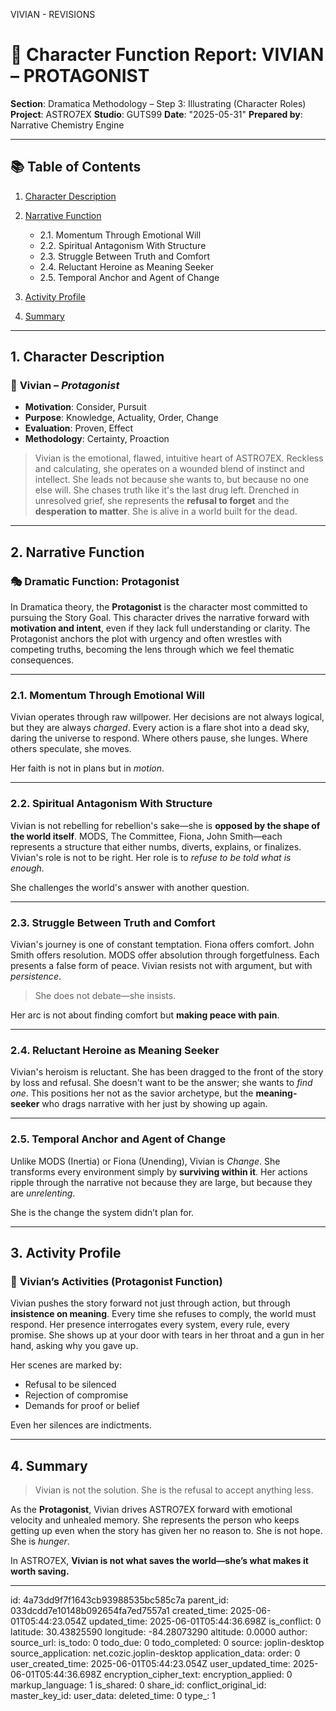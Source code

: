VIVIAN - REVISIONS 

# 📘 Character Function Report: VIVIAN – PROTAGONIST

**Section**: Dramatica Methodology – Step 3: Illustrating (Character Roles)
**Project**: ASTRO7EX
**Studio**: GUTS99
**Date**: "2025-05-31"
**Prepared by**: Narrative Chemistry Engine

---

## 📚 Table of Contents

1. [Character Description](#1-character-description)
2. [Narrative Function](#2-narrative-function)

   * 2.1. Momentum Through Emotional Will
   * 2.2. Spiritual Antagonism With Structure
   * 2.3. Struggle Between Truth and Comfort
   * 2.4. Reluctant Heroine as Meaning Seeker
   * 2.5. Temporal Anchor and Agent of Change
3. [Activity Profile](#3-activity-profile)
4. [Summary](#4-summary)

---

## 1. Character Description

### 🔵 **Vivian** – *Protagonist*

* **Motivation**: Consider, Pursuit
* **Purpose**: Knowledge, Actuality, Order, Change
* **Evaluation**: Proven, Effect
* **Methodology**: Certainty, Proaction

> Vivian is the emotional, flawed, intuitive heart of ASTRO7EX. Reckless and calculating, she operates on a wounded blend of instinct and intellect. She leads not because she wants to, but because no one else will. She chases truth like it's the last drug left. Drenched in unresolved grief, she represents the **refusal to forget** and the **desperation to matter**. She is alive in a world built for the dead.

---

## 2. Narrative Function

### 🎭 Dramatic Function: **Protagonist**

In Dramatica theory, the **Protagonist** is the character most committed to pursuing the Story Goal. This character drives the narrative forward with **motivation and intent**, even if they lack full understanding or clarity. The Protagonist anchors the plot with urgency and often wrestles with competing truths, becoming the lens through which we feel thematic consequences.

---

### 2.1. Momentum Through Emotional Will

Vivian operates through raw willpower. Her decisions are not always logical, but they are always *charged*. Every action is a flare shot into a dead sky, daring the universe to respond. Where others pause, she lunges. Where others speculate, she moves.

Her faith is not in plans but in *motion*.

---

### 2.2. Spiritual Antagonism With Structure

Vivian is not rebelling for rebellion's sake—she is **opposed by the shape of the world itself**. MODS, The Committee, Fiona, John Smith—each represents a structure that either numbs, diverts, explains, or finalizes. Vivian's role is not to be right. Her role is to *refuse to be told what is enough.*

She challenges the world's answer with another question.

---

### 2.3. Struggle Between Truth and Comfort

Vivian's journey is one of constant temptation. Fiona offers comfort. John Smith offers resolution. MODS offer absolution through forgetfulness. Each presents a false form of peace. Vivian resists not with argument, but with *persistence*.

> She does not debate—she insists.

Her arc is not about finding comfort but **making peace with pain**.

---

### 2.4. Reluctant Heroine as Meaning Seeker

Vivian's heroism is reluctant. She has been dragged to the front of the story by loss and refusal. She doesn't want to be the answer; she wants to *find one*. This positions her not as the savior archetype, but the **meaning-seeker** who drags narrative with her just by showing up again.

---

### 2.5. Temporal Anchor and Agent of Change

Unlike MODS (Inertia) or Fiona (Unending), Vivian is *Change*. She transforms every environment simply by **surviving within it**. Her actions ripple through the narrative not because they are large, but because they are *unrelenting*.

She is the change the system didn’t plan for.

---

## 3. Activity Profile

### 🔵 **Vivian’s Activities (Protagonist Function)**

Vivian pushes the story forward not just through action, but through **insistence on meaning**. Every time she refuses to comply, the world must respond. Her presence interrogates every system, every rule, every promise. She shows up at your door with tears in her throat and a gun in her hand, asking why you gave up.

Her scenes are marked by:

* Refusal to be silenced
* Rejection of compromise
* Demands for proof or belief

Even her silences are indictments.

---

## 4. Summary

> Vivian is not the solution. She is the refusal to accept anything less.

As the **Protagonist**, Vivian drives ASTRO7EX forward with emotional velocity and unhealed memory. She represents the person who keeps getting up even when the story has given her no reason to. She is not hope. She is *hunger*.

In ASTRO7EX, **Vivian is not what saves the world—she’s what makes it worth saving.**

---


id: 4a73dd9f7f1643cb93988535bc585c7a
parent_id: 033dcdd7e10148b092654fa7ed7557a1
created_time: 2025-06-01T05:44:23.054Z
updated_time: 2025-06-01T05:44:36.698Z
is_conflict: 0
latitude: 30.43825590
longitude: -84.28073290
altitude: 0.0000
author: 
source_url: 
is_todo: 0
todo_due: 0
todo_completed: 0
source: joplin-desktop
source_application: net.cozic.joplin-desktop
application_data: 
order: 0
user_created_time: 2025-06-01T05:44:23.054Z
user_updated_time: 2025-06-01T05:44:36.698Z
encryption_cipher_text: 
encryption_applied: 0
markup_language: 1
is_shared: 0
share_id: 
conflict_original_id: 
master_key_id: 
user_data: 
deleted_time: 0
type_: 1